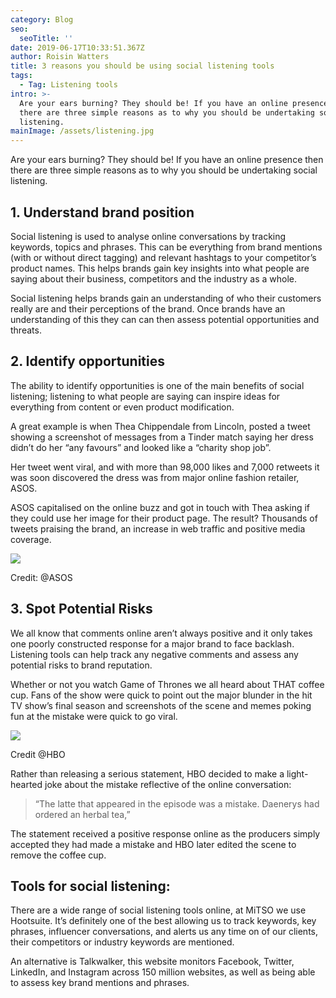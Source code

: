 ```yaml
---
category: Blog
seo:
  seoTitle: ''
date: 2019-06-17T10:33:51.367Z
author: Roisin Watters
title: 3 reasons you should be using social listening tools
tags:
  - Tag: Listening tools
intro: >-
  Are your ears burning? They should be! If you have an online presence then
  there are three simple reasons as to why you should be undertaking social
  listening.
mainImage: /assets/listening.jpg
---
```

Are your ears burning? They should be! If you have an online presence then there are three simple reasons as to why you should be undertaking social listening.

## 1.	Understand brand position

Social listening is used to analyse online conversations by tracking keywords, topics and phrases. This can be everything from brand mentions (with or without direct tagging) and relevant hashtags to your competitor’s product names. This helps brands gain key insights into what people are saying about their business, competitors and the industry as a whole.

Social listening helps brands gain an understanding of who their customers really are and their perceptions of the brand. Once brands have an understanding of this they can can then assess potential opportunities and threats.

## 2.	Identify opportunities

The ability to identify opportunities is one of the main benefits of social listening; listening to what people are saying can inspire ideas for everything from content or even product modification. 

A great example is when Thea Chippendale from Lincoln, posted a tweet showing a screenshot of  messages from a Tinder match saying her dress didn’t do her “any favours” and looked like a “charity shop job”.

Her tweet went viral, and with more than 98,000 likes and 7,000 retweets it was soon discovered the dress was from major online fashion retailer, ASOS. 

ASOS capitalised on the online buzz and got in touch with Thea asking if they could use her image for their product page. The result? Thousands of tweets praising the brand, an increase in web traffic and positive media coverage.

![](/assets/asos.jpg)

Credit: @ASOS

## 3.	Spot Potential Risks

We all know that comments online aren’t always positive and it only takes one poorly constructed response for a major brand to face backlash. Listening tools can help track any negative comments and assess any potential risks to brand reputation. 

Whether or not you watch Game of Thrones we all heard about THAT coffee cup. Fans of the show were quick to point out the major blunder in the hit TV show’s final season and screenshots of the scene and memes poking fun at the mistake were quick to go viral. 

![](/assets/game-of-thrones-starbucks-coffee-cup.jpg)

Credit @HBO

Rather than releasing a serious statement, HBO decided to make a light-hearted joke about the mistake reflective of the online conversation:

> “The latte that appeared in the episode was a mistake. Daenerys had ordered an herbal tea,”

The statement received a positive response online as the producers simply accepted they had made a mistake and HBO later edited the scene to remove the coffee cup. 

## Tools for social listening:

There are a wide range of social listening tools online, at MiTSO we use Hootsuite. It’s definitely one of the best allowing us to track keywords, key phrases, influencer conversations, and alerts us  any time on of our clients, their competitors or  industry keywords are mentioned.

An alternative is Talkwalker, this website monitors Facebook, Twitter, LinkedIn, and Instagram across 150 million websites, as well as being able to assess key brand mentions and phrases.
